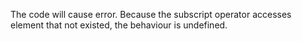 The code will cause error. Because the subscript operator accesses element that not existed, the behaviour is undefined.
